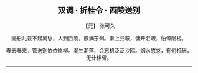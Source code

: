 
<center>

## **双调 · 折桂令 · 西陵送别**
【元】 张可久

画船儿载不起离愁，人到西陵，恨满东州。懒上归鞍，慵开泪眼，怕倚层楼。

春去春来，管送别依依岸柳。潮生潮落，会忘机泛泛沙鸥。烟水悠悠，有句相酬，无计相留。
</center>

---

<center>

</center>